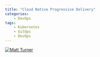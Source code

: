 ```yaml
---
title: "Cloud Native Progressive Delivery"
categories:
    - DevOps
tags:
    - Kubernetes
    - GitOps
    - DevOps
---
```


[![Matt Turner](https://img.youtube.com/vi/gUCv50ZTD7s/0.jpg)](https://www.youtube.com/watch?v=gUCv50ZTD7s "Title")

